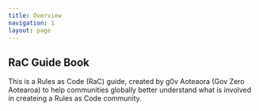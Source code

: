 ```yaml
---
title: Overview
navigation: 1
layout: page
---
```


## RaC Guide Book 

This is a Rules as Code (RaC) guide, created by g0v Aoteaora (Gov Zero Aotearoa) to help communities globally better understand what is involved in createing a Rules as Code community. 



